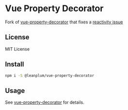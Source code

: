# Vue Property Decorator

Fork of [vue-property-decorator](https://www.npmjs.com/package/vue-property-decorator) that fixes a [reactivity issue](https://github.com/kaorun343/vue-property-decorator/pull/330)

## License

MIT License

## Install

```bash
npm i -S @leanplum/vue-property-decorator
```

## Usage

See [vue-property-decorator](https://www.npmjs.com/package/vue-property-decorator) for details.
